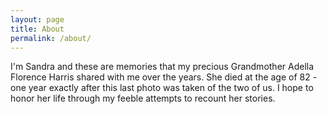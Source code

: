 ```yaml
---
layout: page
title: About
permalink: /about/
---
```


I'm Sandra and these are memories that my precious Grandmother Adella Florence Harris shared with me over the years. She died at the age of 82 - one year exactly after this last photo was taken of the two of us. I hope to honor her life through my feeble attempts to recount her stories.

